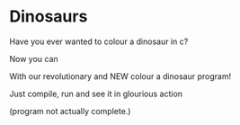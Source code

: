 # Dinosaurs

Have you ever wanted to colour a dinosaur in c?

Now you can

With our revolutionary and NEW colour a dinosaur program!

Just compile, run and see it in glourious action

(program not actually complete.)
